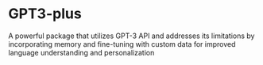 # GPT3-plus
A powerful package that utilizes GPT-3 API and addresses its limitations by incorporating memory and fine-tuning with custom data for improved language understanding and personalization
